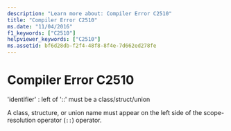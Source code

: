```yaml
---
description: "Learn more about: Compiler Error C2510"
title: "Compiler Error C2510"
ms.date: "11/04/2016"
f1_keywords: ["C2510"]
helpviewer_keywords: ["C2510"]
ms.assetid: bf6d28db-f2f4-48f8-8f4e-7d662ed278fe
---
```

# Compiler Error C2510

'identifier' : left of '::' must be a class/struct/union

A class, structure, or union name must appear on the left side of the scope-resolution operator (`::`) operator.
